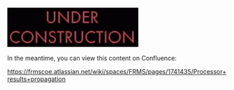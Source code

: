 ![under-construction](/images/construction.gif)

In the meantime, you can view this content on Confluence:

<https://frmscoe.atlassian.net/wiki/spaces/FRMS/pages/1741435/Processor+results+propagation>